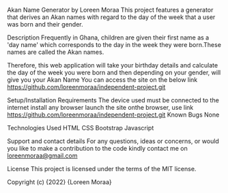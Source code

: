 Akan Name Generator by Loreen Moraa
This project features a generator that derives an Akan names with regard to the day of the week that a user was born and their gender.

Description
Frequently in Ghana, children are given their first name as a 'day name' which corresponds to the day in the week they were born.These names are called the Akan names.

Therefore, this web application will take your birthday details and calculate the day of the week you were born and then depending on your gender, will give you your Akan Name
You can access the site on the below link https://github.com/loreenmoraa/independent-project.git

Setup/Installation Requirements
The device used must be connected to the internet
install any browser
launch the site onthe browser, use link https://github.com/loreenmoraa/independent-project.git
Known Bugs
None

Technologies Used
HTML
CSS
Bootstrap
Javascript

Support and contact details
For any questions, ideas or concerns, or would you like to make a contribution to the code kindly contact me on loreenmoraa@gmail.com

License
This project is licensed under the terms of the MIT license.

Copyright (c) {2022} {Loreen Moraa}
